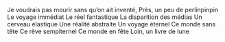 ---
---

Je voudrais pas mourir sans qu’on ait inventé,
Près, un peu de perlinpinpin
Le voyage immédiat
Le réel fantastique
La disparition des médias
Un cerveau élastique
Une réalité abstraite
Un voyage éternel
Ce monde sans tête
Ce rêve sempiternel
Ce monde en fête
Loin, un livre de lune